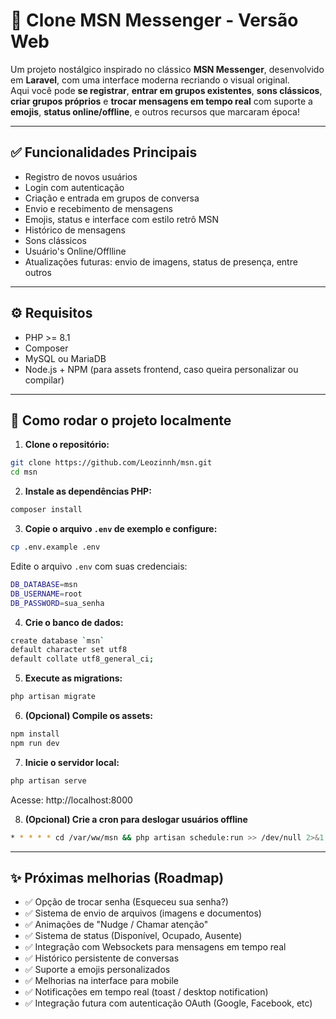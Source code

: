 # 🧾 Clone MSN Messenger - Versão Web

Um projeto nostálgico inspirado no clássico **MSN Messenger**, desenvolvido em **Laravel**, com uma interface moderna recriando o visual original.  
Aqui você pode **se registrar**, **entrar em grupos existentes**, **sons clássicos**, **criar grupos próprios** e **trocar mensagens em tempo real** com suporte a **emojis**, **status online/offline**, e outros recursos que marcaram época!

---

## ✅ Funcionalidades Principais

-   Registro de novos usuários
-   Login com autenticação
-   Criação e entrada em grupos de conversa
-   Envio e recebimento de mensagens
-   Emojis, status e interface com estilo retrô MSN
-   Histórico de mensagens
-   Sons clássicos
-   Usuário's Online/Offlline
-   Atualizações futuras: envio de imagens, status de presença, entre outros

---

## ⚙️ Requisitos

-   PHP >= 8.1
-   Composer
-   MySQL ou MariaDB
-   Node.js + NPM (para assets frontend, caso queira personalizar ou compilar)

---

## 🚀 Como rodar o projeto localmente

1. **Clone o repositório:**

```bash
git clone https://github.com/Leozinnh/msn.git
cd msn
```

2. **Instale as dependências PHP:**

```bash
composer install
```

3. **Copie o arquivo `.env` de exemplo e configure:**

```bash
cp .env.example .env
```

Edite o arquivo `.env` com suas credenciais:

```bash
DB_DATABASE=msn
DB_USERNAME=root
DB_PASSWORD=sua_senha
```

4. **Crie o banco de dados:**

```bash
create database `msn`
default character set utf8
default collate utf8_general_ci;
```

5. **Execute as migrations:**

```bash
php artisan migrate
```

6. **(Opcional) Compile os assets:**

```bash
npm install
npm run dev
```

7. **Inicie o servidor local:**

```bash
php artisan serve
```

Acesse: http://localhost:8000

8. **(Opcional) Crie a cron para deslogar usuários offline**

```bash
* * * * * cd /var/ww/msn && php artisan schedule:run >> /dev/null 2>&1
```

---

## ✨ Próximas melhorias (Roadmap)

-   ✅ Opção de trocar senha (Esqueceu sua senha?)
-   ✅ Sistema de envio de arquivos (imagens e documentos)
-   ✅ Animações de "Nudge / Chamar atenção"
-   ✅ Sistema de status (Disponível, Ocupado, Ausente)
-   ✅ Integração com Websockets para mensagens em tempo real
-   ✅ Histórico persistente de conversas
-   ✅ Suporte a emojis personalizados
-   ✅ Melhorias na interface para mobile
-   ✅ Notificações em tempo real (toast / desktop notification)
-   ✅ Integração futura com autenticação OAuth (Google, Facebook, etc)
